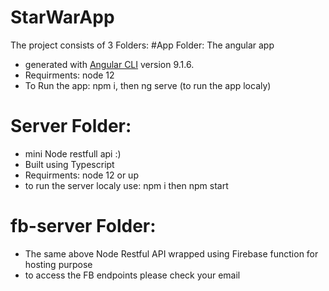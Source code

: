 # StarWarApp

The project consists of 3 Folders:
#App Folder: The angular app
 - generated with [Angular CLI](https://github.com/angular/angular-cli) version 9.1.6.
 - Requirments: node 12
 - To Run the app: npm i, then ng serve (to run the app localy)

# Server Folder:  
- mini Node restfull api :) 
- Built using Typescript
- Requirments: node 12 or up
- to run the server localy use: npm i then npm start 

# fb-server Folder:  
- The same above Node Restful API wrapped using Firebase function for hosting purpose 
- to access the FB endpoints please check your email 
